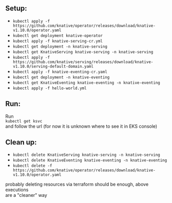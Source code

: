 ## Setup:

- `kubectl apply -f https://github.com/knative/operator/releases/download/knative-v1.10.0/operator.yaml`
- `kubectl get deployment knative-operator`
- `kubectl apply -f knative-serving-cr.yml`
- `kubectl get deployment -n knative-serving`
- `kubectl get KnativeServing knative-serving -n knative-serving`
- `kubectl apply -f https://github.com/knative/serving/releases/download/knative-v1.10.0/serving-default-domain.yaml`
- `kubectl apply -f knative-eventing-cr.yaml`
- `kubectl get deployment -n knative-eventing`
- `kubectl get KnativeEventing knative-eventing -n knative-eventing`
- `kubectl apply -f hello-world.yml`

## Run:

Run  
`kubectl get ksvc`  
and follow the url (for now it is unknown where to see it in EKS console)

## Clean up:

- `kubectl delete KnativeServing knative-serving -n knative-serving`
- `kubectl delete KnativeEventing knative-eventing -n knative-eventing`
- `kubectl delete -f https://github.com/knative/operator/releases/download/knative-v1.10.0/operator.yaml`

probably deleting resources via terraform should be enough, above executions  
are a "cleaner" way
